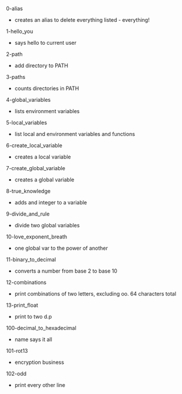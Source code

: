 0-alias
* creates an alias to delete everything listed - everything!

1-hello_you
* says hello to current user

2-path
* add directory to PATH

3-paths
* counts directories in PATH

4-global_variables
* lists environment variables

5-local_variables
* list local and environment variables and functions

6-create_local_variable
* creates a local variable

7-create_global_variable
* creates a global variable

8-true_knowledge
* adds and integer to a variable

9-divide_and_rule
* divide two global variables

10-love_exponent_breath
* one global var to the power of another

11-binary_to_decimal
* converts a number from base 2 to base 10

12-combinations
* print combinations of two letters, excluding oo. 64 characters total

13-print_float
* print to two d.p

100-decimal_to_hexadecimal
* name says it all

101-rot13
* encryption business

102-odd
* print every other line
